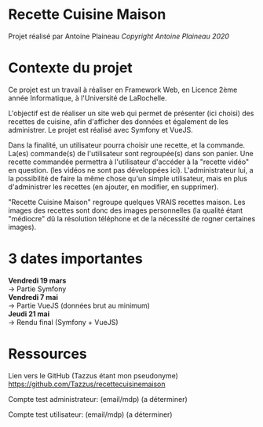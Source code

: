 # Recette Cuisine Maison

Projet réalisé par Antoine Plaineau
*Copyright Antoine Plaineau 2020*


# Contexte du projet

Ce projet est un travail à réaliser en Framework Web, en Licence 2ème année Informatique, à l'Université de LaRochelle.

L'objectif est de réaliser un site web qui permet de présenter (ici choisi) des recettes de cuisine, afin d'afficher des données et également de les administrer.
Le projet est réalisé avec Symfony et VueJS.

Dans la finalité, un utilisateur pourra choisir une recette, et la commande. La(es) commande(s) de l'utilisateur sont regroupée(s) dans son panier.
Une recette commandée permettra à l'utilisateur d'accéder à la "recette vidéo" en question. (les vidéos ne sont pas développées ici).
L'administrateur lui, a la possibilité de faire la même chose qu'un simple utilisateur, mais en plus d'administrer les recettes (en ajouter, en modifier, en supprimer).

"Recette Cuisine Maison" regroupe quelques VRAIS recettes maison. Les images des recettes sont donc des images personnelles (la qualité étant "médiocre" dû la résolution téléphone et de la nécessité de rogner certaines images).


# 3 dates importantes

**Vendredi 19 mars**  
-> Partie Symfony  
**Vendredi 7 mai**  
-> Partie VueJS (données brut au minimum)  
**Jeudi 21 mai**  
-> Rendu final (Symfony + VueJS)  


# Ressources 

Lien vers le GitHub (Tazzus étant mon pseudonyme)
https://github.com/Tazzus/recettecuisinemaison

Compte test administrateur: (email/mdp)
(a déterminer)

Compte test utilisateur: (email/mdp)
(a déterminer)

